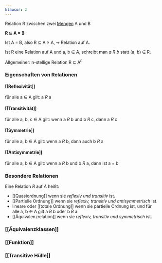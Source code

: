 ```yaml
---
klausur: 2
---
```


Relation R zwischen zwei [Mengen](Menge.md) A und B

**R ⊆ A × B**

Ist A = B, also R ⊆ A × A, 
⇝ Relation auf A. 

Ist R eine Relation auf A und a, b ∈ A, schreibt man *a R b* statt (a, b) ∈ R. 

Allgemeiner: n-stellige Relation R ⊆ A$^n$ 

### Eigenschaften von Relationen
#### [[Reflexivität]]
für alle a ∈ A gilt: a *R* a
#### [[Transitivität]] 
für alle  a, b, c ∈ A gilt: wenn a *R* b und b *R* c, dann a *R* c
#### [[Symmetrie]] 
für alle a, b ∈ A gilt: wenn a *R* b, dann auch b *R* a
#### [[Antisymmetrie]] 
für alle a, b ∈ A gilt: wenn a *R* b und b *R* a, dann ist a = b

### Besondere Relationen

Eine Relation *R* auf $A$ heißt:
- [[Quasiordnung]] wenn sie *reflexiv und transitiv* ist.
- [[Partielle Ordnung]] wenn sie *reflexiv, transitiv und antisymmetrisch* ist.
- lineare  oder [[totale Ordnung]] wenn sie partielle Ordnung ist, und für alle 
	a, b ∈ A gilt a *R* b oder b *R* a
- [[Äquivalenzrelation]] wenn sie *reflexiv, transitiv und symmetrisch* ist.




### [[Äquivalenzklassen]] 
### [[Funktion]]
### [[Transitive Hülle]]

